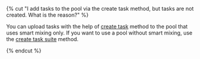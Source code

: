{% cut "I add tasks to the pool via the create task method, but tasks are not created. What is the reason?" %}

You can upload tasks with the help of [create task](../../../../api/concepts/create-task.md) method to the pool that uses smart mixing only. If you want to use a pool without smart mixing, use the [create task suite](../../../../api/concepts/create-task-suite.md) method.

{% endcut %}